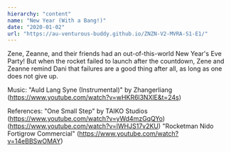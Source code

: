 ```yaml
---
hierarchy: "content"
name: "New Year (With a Bang!)"
date: "2020-01-02"
url: "https://au-venturous-buddy.github.io/ZNZN-V2-MVRA-S1-E1/"
---
```


Zene, Zeanne, and their friends had an out-of-this-world New Year's Eve Party! But when the rocket failed to launch after the countdown, Zene and Zeanne remind Dani that failures are a good thing after all, as long as one does not give up.

Music:
"Auld Lang Syne (Instrumental)" by Zhangerliang (https://www.youtube.com/watch?v=wHKR6l3NXlE&t=24s)

References:
"One Small Step" by TAIKO Studios (https://www.youtube.com/watch?v=yWd4mzGqQYo) (https://www.youtube.com/watch?v=lWHJS17v2KU)
"Rocketman Nido Fortigrow Commercial" (https://www.youtube.com/watch?v=14eBBSwOMAY)